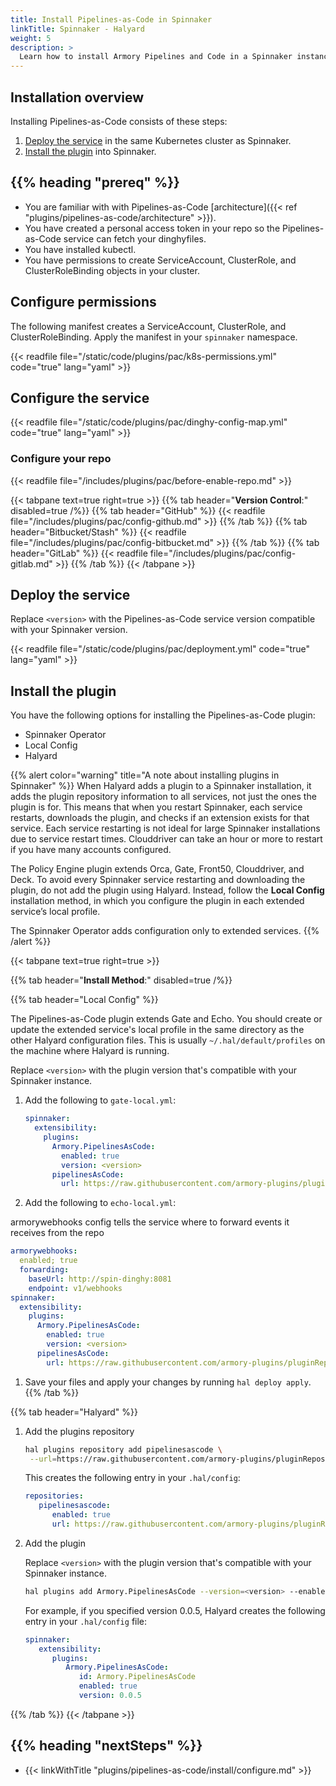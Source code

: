 ```yaml
---
title: Install Pipelines-as-Code in Spinnaker
linkTitle: Spinnaker - Halyard
weight: 5
description: >
  Learn how to install Armory Pipelines and Code in a Spinnaker instanced managed by Halyard.
---
```


## Installation overview

Installing Pipelines-as-Code consists of these steps:

1. [Deploy the service](#deploy-the-service) in the same Kubernetes cluster as Spinnaker.
1. [Install the plugin](#install-the-plugin) into Spinnaker. 

## {{% heading "prereq" %}}

* You are familiar with with Pipelines-as-Code [architecture]({{< ref "plugins/pipelines-as-code/architecture" >}}).
* You have created a personal access token in your repo so the Pipelines-as-Code service can fetch your dinghyfiles.
* You have installed kubectl.
* You have permissions to create ServiceAccount, ClusterRole, and ClusterRoleBinding objects in your cluster.


## Configure permissions

The following manifest creates a ServiceAccount, ClusterRole, and ClusterRoleBinding. Apply the manifest in your `spinnaker` namespace.

{{< readfile file="/static/code/plugins/pac/k8s-permissions.yml" code="true" lang="yaml" >}}

## Configure the service

{{< readfile file="/static/code/plugins/pac/dinghy-config-map.yml" code="true" lang="yaml" >}}

### Configure your repo

{{< readfile file="/includes/plugins/pac/before-enable-repo.md" >}}


{{< tabpane text=true right=true >}}
{{% tab header="**Version Control**:" disabled=true /%}}
{{% tab header="GitHub"  %}}
{{< readfile file="/includes/plugins/pac/config-github.md" >}}
{{% /tab %}}
{{% tab header="Bitbucket/Stash"  %}}
{{< readfile file="/includes/plugins/pac/config-bitbucket.md" >}}
{{% /tab %}}
{{% tab header="GitLab"  %}}
{{< readfile file="/includes/plugins/pac/config-gitlab.md" >}}
{{% /tab %}}
{{< /tabpane >}}

## Deploy the service

Replace `<version>` with the Pipelines-as-Code service version compatible with your Spinnaker version. 

{{< readfile file="/static/code/plugins/pac/deployment.yml" code="true" lang="yaml" >}}



## Install the plugin

You have the following options for installing the Pipelines-as-Code plugin:

* Spinnaker Operator
* Local Config
* Halyard

{{% alert color="warning" title="A note about installing plugins in Spinnaker" %}}
When Halyard adds a plugin to a Spinnaker installation, it adds the plugin repository information to all services, not just the ones the plugin is for. This means that when you restart Spinnaker, each service restarts, downloads the plugin, and checks if an extension exists for that service. Each service restarting is not ideal for large Spinnaker installations due to service restart times. Clouddriver can take an hour or more to restart if you have many accounts configured.

The Policy Engine plugin extends Orca, Gate, Front50, Clouddriver, and Deck. To avoid every Spinnaker service restarting and downloading the plugin, do not add the plugin using Halyard. Instead, follow the **Local Config** installation method, in which you configure the plugin in each extended service’s local profile.

The Spinnaker Operator adds configuration only to extended services.
{{% /alert %}}

{{< tabpane text=true right=true >}}

{{% tab header="**Install Method**:" disabled=true /%}}

{{% tab header="Local Config" %}}

The Pipelines-as-Code plugin extends Gate and Echo. You should create or update the extended service's local profile in the same directory as the other Halyard configuration files. This is usually `~/.hal/default/profiles` on the machine where Halyard is running.

Replace `<version>` with the plugin version that's compatible with your Spinnaker instance.

1. Add the following to `gate-local.yml`:

   ```yaml
   spinnaker:
     extensibility:
       plugins:
         Armory.PipelinesAsCode:
           enabled: true
           version: <version>
         pipelinesAsCode:
           url: https://raw.githubusercontent.com/armory-plugins/pluginRepository/master/repositories.json
   ```

1. Add the following to `echo-local.yml`:

armorywebhooks config tells the service where to forward events it receives from the repo
   ```yaml
   armorywebhooks:
     enabled; true
     forwarding:
       baseUrl: http://spin-dinghy:8081
       endpoint: v1/webhooks
   spinnaker:
     extensibility:
       plugins:
         Armory.PipelinesAsCode:
           enabled: true
           version: <version>
         pipelinesAsCode:
           url: https://raw.githubusercontent.com/armory-plugins/pluginRepository/master/repositories.json
   ```

1. Save your files and apply your changes by running `hal deploy apply`.
{{% /tab %}}

{{% tab header="Halyard" %}}

1. Add the plugins repository

   ```bash
   hal plugins repository add pipelinesascode \
    --url=https://raw.githubusercontent.com/armory-plugins/pluginRepository/master/repositories.json
   ```

   This creates the following entry in your `.hal/config`:

   ```yaml
   repositories:
      pipelinesascode:
         enabled: true
         url: https://raw.githubusercontent.com/armory-plugins/pluginRepository/master/repositories.json
   ```

1. Add the plugin
   
   Replace `<version>` with the plugin version that's compatible with your Spinnaker instance.
   
   ```bash
   hal plugins add Armory.PipelinesAsCode --version=<version> --enabled=true
   ```

   For example, if you specified version 0.0.5, Halyard creates the following entry in your `.hal/config` file: 

   ```yaml
   spinnaker:
      extensibility:
         plugins:
            Armory.PipelinesAsCode:
               id: Armory.PipelinesAsCode
               enabled: true
               version: 0.0.5
   ```
{{% /tab %}}
{{< /tabpane >}}

## {{% heading "nextSteps" %}}

* {{< linkWithTitle "plugins/pipelines-as-code/install/configure.md" >}}